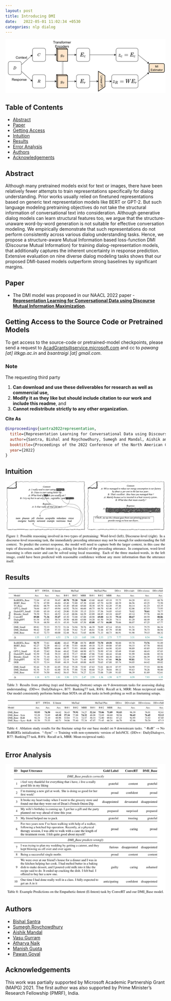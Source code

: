 ```yaml
---
layout: post
title: Introducing DMI
date:   2022-05-01 11:02:34 +0530
categories: nlp dialog
---
```


![DMI_model](assets/dmi_model.png)

## Table of Contents

- [Abstract](#abstract)
- [Paper](#paper)
- [Getting Access](#getting-access-to-the-source-code-or-pretrained-models)
- [Intuition](#intuition)
- [Results](#results)
- [Error Analysis](#error-analysis)
- [Authors](#contributors)
- [Acknowledgements](#acknowledgements)


## Abstract

Although many pretrained models exist for text or images, there have been relatively fewer attempts to train representations specifically for dialog understanding. Prior works usually relied on finetuned representations based on generic text representation models like BERT or GPT-2. But such language modeling pretraining objectives do not take the structural information of conversational text into consideration. Although generative dialog models can learn structural features too, we argue that the structure-unaware word-by-word generation is not suitable for effective conversation modeling. We empirically demonstrate that such representations do not perform consistently across various dialog understanding tasks. Hence, we propose a structure-aware Mutual Information based loss-function DMI (Discourse Mutual Information) for training dialog-representation models, that additionally captures the inherent uncertainty in response prediction. Extensive evaluation on nine diverse dialog modeling tasks shows that our proposed DMI-based models outperform strong baselines by significant margins. 

## Paper

- The DMI model was proposed in our NAACL 2022 paper - [**Representation Learning for Conversational Data using Discourse Mutual Information Maximization**](https://arxiv.org/abs/2112.05787).

## Getting Access to the Source Code or Pretrained Models

To get access to the source-code or pretrained-model checkpoints, please send a request to [AcadGrants@service.microsoft.com](mailto:AcadGrants@service.microsoft.com) and cc to *pawang [_at_] iitkgp.ac.in* and *bsantraigi [_at_] gmail.com*.

### Note

The requesting third party
1. **Can download and use these deliverables for research as well as commercial use,**
2. **Modify it as they like but should include citation to our work and include this readme**, and
3. **Cannot redistribute strictly to any other organization.**

**Cite As**

```bibtex
@inproceedings{santra2022representation,
  title={Representation Learning for Conversational Data using Discourse Mutual Information Maximization},
  author={Santra, Bishal and Roychowdhury, Sumegh and Mandal, Aishik and Gurram, Vasu and Naik, Atharva and Gupta, Manish and Goyal, Pawan},
  booktitle={Proceedings of the 2022 Conference of the North American Chapter of the Association for Computational Linguistics: Human Language Technologies},
  year={2022}
}
```

## Intuition

![DMI_Cover](assets/DMI-coverimage.png)


## Results

![results_combined](assets/results-combined.png)
![results_ablations](assets/results-ablations.png)

## Error Analysis

![eintent-error](assets/eintent_error_analysis.png)

## Authors

- [Bishal Santra](https://bsantraigi.github.io)
- [Sumegh Roychowdhury](https://scholar.google.com/citations?user=8T4DcYIAAAAJ&hl=en)
- [Aishik Mandal](https://www.linkedin.com/in/aishikmandal/?originalSubdomain=in)
- [Vasu Gurram](https://www.linkedin.com/in/vasu-gurram-a94687177/?originalSubdomain=in)
- [Atharva Naik](https://github.com/atharva-naik)
- [Manish Gupta](https://www.microsoft.com/en-us/research/people/gmanish/)
- [Pawan Goyal](https://cse.iitkgp.ac.in/~pawang/index.html)

## Acknowledgements

This work was partially supported by Microsoft Academic Partnership Grant (MAPG) 2021. The first author was also supported by Prime Minister’s Research Fellowship (PMRF), India.

<!-- ## Requirements

- wandb
- transformers
- datasets
- torch 1.8.2 (lts)

## How to run?

### Loading and Finetuning the model for a task

For finetuning the model on the tasks mentioned in the paper, or on a new task, use the `run_finetune.py` script or modify it according to your requirements. Example commands for launching finetuning based on some DMI checkpoints can be found in the `auto_eval` directory.

### Pretraining Dataset

There are two types of dataset structure that are available for model pretraining.

In case of smaller or **"Normal"** datasets, a single train_dialog file contains all the training data and is consumed fully during each epoch.

In case of **"Large"** datasets, the files are split into smaller shards and saved as .json files.

1. **Normal Datasets**: For example of this, check the `data/dailydialog` or `data/reddit_1M` directories.
```sh
data/reddit_1M
├── test_dialogues.txt
├── train_dialogues.txt
└── val_dialogues.txt
```
2. **Large Datasets**: This mode can be activated by setting the `--dataset` argument to `rMax`, i.e., `--dataset rMax` or `-dd rMax`. This also require you to provide the `-rmp` argument for the directory path containing the json files. For validation during pretraining, this model uses the DailyDialog validation set by default.
```sh
data/rMax-subset
├── test-00000-of-01000.json
├── test-00001-of-01000.json
├── test-00002-of-01000.json
├── test-00003-of-01000.json
├── ...
├── train-00000-of-01000.json
├── train-00001-of-01000.json
├── train-00002-of-01000.json
├── train-00003-of-01000.json
└── ...
```

### For training a model

To train a new model, it can be started using the pretrain.py script.

**Example:**

1. For training from scratch:
```bash
python pretrain.py \
  -dd rMax -voc roberta \
  --roberta_init \
  -sym \
  -bs 64 -ep 1000 -vi 400 -li 50 -lr 5e-5 -scdl \
  --data_path ./data \
  -rmp /disk2/infonce-dialog/data/r727m/ \
  -t 1 \
  -ddp --world_size 6 \
  -ntq
```
2. To resume training from an existing checkpoint: This example shows resuming training from a checkpoint saved under `checkpoints/DMI-Small_BERT-26Jan/`. Also note how we specify a name an existing BERT/RoBERTa model which defines the architecture and the original initialization of the model weights.
```
python pretrain.py \
  -dd rMax -voc bert \
  --roberta_init \
  -robname google/bert_uncased_L-8_H-768_A-12 \
  -sym -bs 130 -lr 1e-5 -scdl -ep 1000 -vi 400 -li 50 \
  --data_path ./data \
  -rmp /disk2/infonce-dialog/data/r727m/ \
  -ddp --world_size 4 \
  -ntq -t 1 \
  -re -rept checkpoints/DMI-Small_BERT-26Jan/model_current.pth
```

**It accepts the following arguments.**

```
  -h, --help            show this help message and exit
  -dd {dd,r5k,r100k,r1M,r1M/cc,rMax,rMax++,paa,WoW}, --dataset {dd,r5k,r100k,r1M,r1M/cc,rMax,rMax++,paa,WoW}
                        which dataset to use for pretraining.
  -rf, --reddit_filter_enabled
                        Enable reddit data filter for removing low quality dialogs.
  -rmp RMAX_PATH, --rmax_path RMAX_PATH
                        path to dir for r727m (.json) data files.
  -dp DATA_PATH, --data_path DATA_PATH
                        path to the root data folder.
  -op OUTPUT_PATH, --output_path OUTPUT_PATH
                        Path to store the output ``model.pth'' files
  -voc {bert,blender,roberta,dgpt-m}, --vocab {bert,blender,roberta,dgpt-m}
                        mention which tokenizer was used for pretraining? bert or blender
  -rob, --roberta_init  Initialize transformer-encoder with roberta weights?
  -robname ROBERTA_NAME, --roberta_name ROBERTA_NAME
                        name of checkpoint from huggingface
  -d D_MODEL, --d_model D_MODEL
                        size of transformer encoders' hidden representation
  -d_ff DIM_FEEDFORWARD, --dim_feedforward DIM_FEEDFORWARD
                        dim_feedforward for transformer encoder.
  -p PROJECTION, --projection PROJECTION
                        size of projection layer output
  -el ENCODER_LAYERS, --encoder_layers ENCODER_LAYERS
                        number of layers in transformer encoder
  -eh ENCODER_HEADS, --encoder_heads ENCODER_HEADS
                        number of heads in tformer enc
  -sym, --symmetric_loss
                        whether to train using symmetric infonce
  -udrl, --unsupervised_discourse_losses
                        Additional unsupervised discourse-relation loss components
  -sdrl, --supervised_discourse_losses
                        Additional supervised discourse-relation loss components
  -es {infonce,jsd,nwj,tuba,dv,smile,infonce/td}, --estimator {infonce,jsd,nwj,tuba,dv,smile,infonce/td}
                        which MI estimator is used as the loss function.
  -bs BATCH_SIZE, --batch_size BATCH_SIZE
                        batch size during pretraining
  -ep EPOCHS, --epochs EPOCHS
                        epochs for pretraining
  -vi VAL_INTERVAL, --val_interval VAL_INTERVAL
                        validation interval during training
  -li LOG_INTERVAL, --log_interval LOG_INTERVAL
                        logging interval during training
  -lr LEARNING_RATE, --learning_rate LEARNING_RATE
                        set learning rate
  -lrc, --learning_rate_control
                        LRC: outer layer and projection layer will have faster LR and rest will be LR/10
  -t {0,1}, --tracking {0,1}
                        whether to track training+validation loss wandb
  -scdl, --use_scheduler
                        whether to use a warmup+decay schedule for LR
  -ntq, --no_tqdm       disable tqdm to create concise log files!
  -ddp, --distdp        Should it use pytorch Distributed dataparallel?
  -ws WORLD_SIZE, --world_size WORLD_SIZE
                        world size when using DDP with pytorch.
  -re, --resume         2-stage pretrain: Resume training from a previous checkpoint?
  -rept RESUME_MODEL_PATH, --resume_model_path RESUME_MODEL_PATH
                        If ``Resuming'', path to ckpt file.
``` -->
